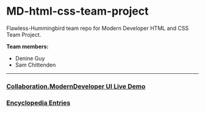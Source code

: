 # MD-html-css-team-project
Flawless-Hummingbird team repo for Modern Developer HTML and CSS Team Project.

**Team members:**   
 
- Denine Guy
- Sam Chittenden

---------------------------------
### [Collaboration.ModernDeveloper UI Live Demo](https://sbchittenden.github.io/MD-html-css-team-project/)

### [Encyclopedia Entries](encyclopedia-entries)
